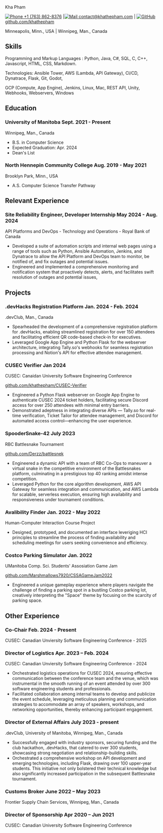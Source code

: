 <link rel="stylesheet" type="text/css" href="resume.css">
<link rel="stylesheet" href="https://fonts.googleapis.com/css?family=Roboto Slab">

<span class="name">Kha Pham</span>

<span class="info">

[![Phone](https://img.icons8.com/ios-filled/50/apple-phone.png) +1 (763) 862-8376](tel:+17638628376) |[![Mail](https://simpleicons.org/icons/minutemailer.svg) contact@khathepham.com](mailto:contact@khathepham.com) |
[![GitHub](https://simpleicons.org/icons/github.svg) github.com/khathepham](https://github.com/khathepham)

Minneapolis, Minn., USA | Winnipeg, Man., Canada


</span>

## Skills
Programming and Markup Languages : Python, Java, C#, SQL, C, C++, Javascript, HTML, CSS, Markdown.

Technologies: Ansible Tower, AWS (Lambda, API Gateway), CI/CD, Dynatrace, Flask, Git, Godot,

GCP (Compute, App Engine),  Jenkins, Linux, Mac, REST API, Unity, Webhooks, Webservers, Windows

## Education

### University of Manitoba <time> Sept. 2021 - Present </time>
<location> Winnipeg, Man., Canada </location>
- B.S. in Computer Science
- Expected Graduation: Apr. 2024
- Dean's List

### North Hennepin Community College <time> Aug. 2019 - May 2021 </time>
  <location> Brooklyn Park, Minn., USA </location>
- A.S. Computer Science Transfer Pathway

<!-- ### Anoka-Ramsey Community College <time>Aug. 2017 - May 2019</time>
<location> Coon Rapids, Minn., USA </location>
- A.S. Computer Science Transfer Pathway
- High School Diploma

### Coon Rapids High School <time>Sept. 2014 - June 2019</time>
<location> Coon Rapids, Minn., USA </location>

- AP Scholar with Honors
- Questbridge Finalist -->

## Relevant Experience

### Site Reliability Engineer, Developer Internship <time> May 2024 - Aug. 2024</time>

<location> API Platforms and DevOps - Technology and Operations - Royal Bank of Canada </location>

- Developed a suite of automation scripts and internal web pages using a range of tools such as Python, Ansible Automation, Jenkins, and Dynatrace to allow the API Platform and DevOps team to monitor, be notified of, and fix outages and potential issues. 
- Engineered and implemented a comprehensive monitoring and notification system that proactively detects, alerts, and facilitates swift resolution of outages and potential issues,

## Projects
### .devHacks Registration Platform <time>Jan. 2024 - Feb. 2024</time>
<location>.devClub, Man., Canada</location>
- Spearheaded the development of a comprehensive registration platform for .devHacks, enabling streamlined registration for over 150 attendees and facilitating efficient QR code-based check-in for executives.
- Leveraged Google App Engine and Python Flask for the webserver architecture, integrating Tally.so's webhooks for seamless registration processing and Notion's API for effective attendee management.

### CUSEC Verifier <time> Jan 2024 </time>
<location>CUSEC: Canaidan University Software Engineering Conference</location>

[github.com/khathepham/CUSEC-Verifier](https://github.com/khathepham/CUSEC-Verifier)
- Engineered a Python Flask webserver on Google App Engine to authenticate CUSEC 2024 ticket holders, facilitating secure Discord access for over 250 attendees with minimal entry barriers.
- Demonstrated adeptness in integrating diverse APIs — Tally.so for real-time verification, Ticket Tailor for attendee management, and Discord for automated access control—enhancing the user experience.
<!-- - Ensured scalability and reliable performance, contributing significantly to a vibrant online community and improved participant engagement for the conference. -->

### SpooderSnake-42 <time> July 2023 </time>
<location> RBC Battlesnake Tournament </location>

[github.com/Derzz/battlesnek](https://github.com/Derzz/battlesnek)

- Engineered a dynamic API with a team of RBC Co-Ops to maneuver a virtual snake in the competitive environment of the Battlesnakes platform, culminating in a prestigious top 40 ranking amidst intense competition.
- Leveraged Python for the core algorithm development, AWS API Gateway for seamless integration and communication, and AWS Lambda for scalable, serverless execution, ensuring high availability and responsiveness under tournament conditions.
<!-- - Collaborated closely with fellow RBC co-op students to refine strategies, optimize the snake's AI for tactical advancement, and troubleshoot under pressure, demonstrating exceptional teamwork and problem-solving skills. -->

<!-- ### Circuit Breaker <time> Jan. 2023</time>
<location>UManitoba Comp. Sci. Students' Assosiation Game Jam</location>

[github.com/khathepham/CSGameJam-2023](https://github.com/khathepham/CSGameJam-2023) | [marshmallows7920.itch.io/circuit-breaker](https://marshmallows7920.itch.io/circuit-breaker)

- Facilitated teamwork to brainstorm and develop a game in 72 hours to tie in to the theme of "Glitch". 
- Aimed for players to play the role of the cat that gets into the owner’s computer and breaks circuits via mini-games with the intended result of having the owner can spend more time with the cat.
- Created and mixed a portion of the game music to build anticipation during gameplay. -->

### Avalibility Finder <time> Jan. 2022 - May 2022 </time>
<location>Human-Computer Interaction Course Project</location>

- Designed, prototyped, and documented an interface leveriging HCI principles  to streamline the process of finding availability and scheduling meetings for users seeking convenience and efficiency.
<!-- - Employed a mix of qualitative and quantitative research methods, including surveys and usability testing, to gather user insights and validate design decisions, ensuring the final project effectively met user needs and expectations.
- Fostered a collaborative environment within the project team, leading to the successful integration of diverse ideas into the prototype's development and the refinement of documentation through iterative feedback and peer reviews. -->

###  Costco Parking Simulator <time>Jan. 2022</time>
<location>UManitoba Comp. Sci. Students' Assosiation Game Jam</location>

[github.com/Marshmallows7920/CSSAGameJam2022](https://github.com/Marshmallows7920/CSSAGameJam2022) 
<!-- | [marshmallows7920.itch.io/costco-parking-simulator](https://marshmallows7920.itch.io/costco-parking-simulator) -->
<!-- - Spearheaded a collaborative effort to conceptualize and develop an innovative game within a 72-hour timeframe, aligning with the game jam's theme of "Space." Utilized Unity Game Engine for development and Figma for ideation and design brainstorming. -->
- Engineered a unique gameplay experience where players navigate the challenge of finding a parking spot in a bustling Costco parking lot, creatively interpreting the "Space" theme by focusing on the scarcity of parking space.


## Other Experience

### Co-Chair <time> Feb. 2024 - Present</time>

<location>CUSEC: Canadian Unviersity Software Engineering Conference - 2025

### Director of Logistics  <time> Apr. 2023 – Feb. 2024 </time>

<location> CUSEC: Canadian Unviersity Software Engineering Conference - 2024</location>

- Orchestrated logistics operations for CUSEC 2024, ensuring effective communication between the conference team and the venue, which was instrumental in the smooth running of an event attended by over 300 software engineering students and professionals.
- Facilitated collaboration among internal teams to develop and publicize the event schedule, leveraging meticulous planning and communication strategies to accommodate an array of speakers, workshops, and networking opportunities, thereby enhancing participant engagement.

### Director of External Affairs <time> July 2023 - present </time>
<location> .devClub, University of Manitoba, Winnipeg, Man., Canada

- Successfully engaged with industry sponsors, securing funding and the club hackathon, .devHacks, that catered to over 300 students, showcasing strong negotiation and relationship-building skills.
- Orchestrated a comprehensive workshop on API development and emerging technologies, including Flask, drawing over 100 upper-year students. This initiative not only bolstered their technical knowledge but also significantly increased participation in the subsequent Battlesnake tournament.
<!-- - Leveraged strategic planning and community outreach to enhance the club's visibility and provide members with invaluable learning and networking opportunities, furthering the club's mission to support student development in software engineering. -->

### Customs Broker <time> June 2022 – May 2023 </time>

<location> Frontier Supply Chain Services, Winnipeg, Man., Canada </location>

<!-- - Expertly managed the processing of customs documentation for shipments entering Canada, ensuring compliance with all regulatory requirements and facilitating smooth cross-border transactions. -->


### Director of Sponsorship <time> Apr 2020 – Jun 2021 </time>

<location> CUSEC: Canadian University Software Engineering Conference</location>
<!-- 
- Played a pivotal role in the orchestration of a national software engineering conference, attracting over 200 students from across Canada through strategic sponsorship acquisition, contract negotiation, and meticulous coordination of details via email, video chat, and phone.
- Enhanced the conference's profile and financial stability by establishing and maintaining robust relationships with sponsors, ensuring a diverse range of industry support that enriched the event's offerings and attendee experience. -->

<!-- ### Junior Business Analyst <time> Jan. 2022 – May 2022 </time>

<location>Information Services and Technology, University of Manitoba, Winnipeg, Man., Canada  </location> -->

<!-- - Initialized the overhaul process for the transition from Classic Sharepoint to Modern Sharepoint for the University's internal IT Site. -->

<!-- ### Sales Consultant <time> Aug. 2018 – Aug 2021 </time>

<location> Best Buy, Blaine, Minn., USA </location>

- Maximized customer satisfaction by identifying and assessing customer needs, analyzing all possible options, and thoroughly advising them of their best solutions, delivering a yearly Net Promoter Score of 98/100.

### Tea Barista <time> May 2019 – Aug 2021 </time>

<location> Tii Cup, Minneapolis, Minn., USA </location>

- Trained new members to maintain consistant quality of services.
- Streamlined inventory process to ensure timely deliveries.

### Mathematics Tutor <time> Mar 2017 – Mar 2019 </time>

<location> Mathnasium, Blaine, Minn., USA </location>

- Tutored children K-12 on a variety of mathematics concepts.
- Tracked students progress and accomplishments to analyze and adjust tutoring methods. -->
<!-- Detail checks: 1. No period for each bullet; 2. Past tense for previous work; 3. Present tense for current work; 4. Spell check passed; 5. Grammarly check passed; 6. Sync with Linkedin; 7. Check paper format -->
